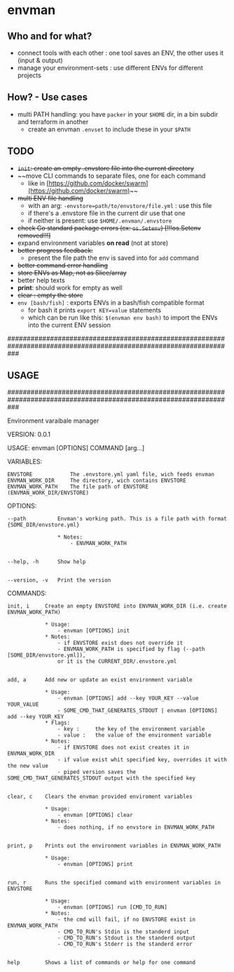 # envman

## Who and for what?

- connect tools with each other : one tool saves an ENV, the other uses it (input & output)
- manage your environment-sets : use different ENVs for different projects


## How? - Use cases

- multi PATH handling: you have `packer` in your `$HOME` dir, in a bin subdir and terraform in another
	- create an envman `.envset` to include these in your `$PATH`


## TODO

- ~~`init`: create an empty .envstore file into the current directory~~
- ~~move CLI commands to separate files, one for each command
	- like in [https://github.com/docker/swarm](https://github.com/docker/swarm)~~
- ~~multi ENV file handling~~
	- with an arg: `-envstore=path/to/envstore/file.yml` : use this file
	- if there's a .envstore file in the current dir use that one
	- if neither is present: use `$HOME/.envman/.envstore`
- ~~check Go standard package errors (ex: `os.Setenv`) [!!!os.Setenv removed!!!]~~
- expand environment variables **on read** (not at store)
- ~~better progress feedback:~~
	- present the file path the env is saved into for `add` command
- ~~better command error handling~~
- ~~store ENVs as Map, not as Slice/array~~
- better help texts
- **print**: should work for empty as well
- ~~clear : empty the store~~
- `env [bash/fish]` : exports ENVs in a bash/fish compatible format
	- for bash it prints `export KEY=value` statements
	- which can be run like this: `$(envman env bash)` to import the ENVs into the current ENV session


###################################################################################################################
## USAGE
###################################################################################################################

Environment varaibale manager

VERSION:	0.0.1

USAGE:		envman [OPTIONS] COMMAND [arg...]

VARIABLES:

	ENVSTORE 			The .envstore.yml yaml file, wich feeds envman
	ENVMAN_WORK_DIR		The directory, wich contains ENVSTORE
	ENVMAN_WORK_PATH	The file path of ENVSTORE (ENVMAN_WORK_DIR/ENVSTORE)


OPTIONS:

	--path 			Envman's working path. This is a file path with format {SOME_DIR/envstore.yml}

					* Notes:
						- ENVMAN_WORK_PATH


	--help, -h		Show help


  	--version, -v	Print the version


COMMANDS:

	init, i		Create an empty ENVSTORE into ENVMAN_WORK_DIR (i.e. create ENVMAN_WORK_PATH)

				* Usage: 
					- envman [OPTIONS] init
				* Notes:
					- if ENVSTORE exist does not override it
					- ENVMAN_WORK_PATH is specified by flag (--path [SOME_DIR/envstore.yml]), 
					or it is the CURRENT_DIR/.envstore.yml


  	add, a		Add new or update an exist environment variable

  				* Usage: 
  					- envman [OPTIONS] add --key YOUR_KEY --value YOUR_VALUE
  					- SOME_CMD_THAT_GENERATES_STDOUT | envman [OPTIONS] add --key YOUR_KEY 
  				* Flags: 
  					- key : 	the key of the environment variable
  					- value : 	the value of the environment variable
  				* Notes:
	  				- if ENVSTORE does not exist creates it in ENVMAN_WORK_DIR
	  				- if value exist whit specified key, overrides it with the new value
	  				- piped version saves the SOME_CMD_THAT_GENERATES_STDOUT output with the specified key


	clear, c	Clears the envman provided enviroment variables

				* Usage: 
					- envman [OPTIONS] clear
				* Notes:
					- does nothing, if no envstore in ENVMAN_WORK_PATH


	print, p	Prints out the environment variables in ENVMAN_WORK_PATH

				* Usage: 
					- envman [OPTIONS] print

  	
  	run, r		Runs the specified command with environment variables in ENVSTORE

  				* Usage: 
  					- envman [OPTIONS] run [CMD_TO_RUN]
  				* Notes: 
  					- the cmd will fail, if no ENVSTORE exist in ENVMAN_WORK_PATH
  					- CMD_TO_RUN's Stdin is the standerd input
  					- CMD_TO_RUN's Stdout is the standerd output
  					- CMD_TO_RUN's Stderr is the standerd error

  
  	help		Shows a list of commands or help for one command
